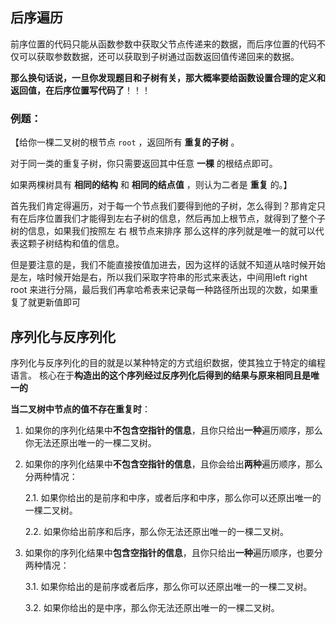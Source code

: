 ## 后序遍历

前序位置的代码只能从函数参数中获取父节点传递来的数据，而后序位置的代码不仅可以获取参数数据，还可以获取到子树通过函数返回值传递回来的数据。

**那么换句话说，一旦你发现题目和子树有关，那大概率要给函数设置合理的定义和返回值，在后序位置写代码了**！！！

### 例题：
【给你一棵二叉树的根节点 `root` ，返回所有 **重复的子树** 。

对于同一类的重复子树，你只需要返回其中任意 **一棵** 的根结点即可。

如果两棵树具有 **相同的结构** 和 **相同的结点值** ，则认为二者是 **重复** 的。】

首先我们肯定得遍历，对于每一个节点我们要得到他的子树，怎么得到？那肯定只有在后序位置我们才能得到左右子树的信息，然后再加上根节点，就得到了整个子树的信息，如果我们按照左 右 根节点来排序 那么这样的序列就是唯一的就可以代表这颗子树结构和值的信息。

但是要注意的是，我们不能直接按值加进去，因为这样的话就不知道从啥时候开始是左，啥时候开始是右，所以我们采取字符串的形式来表达，中间用left right root 来进行分隔，最后我们再拿哈希表来记录每一种路径所出现的次数，如果重复了就更新值即可

## 序列化与反序列化

序列化与反序列化的目的就是以某种特定的方式组织数据，使其独立于特定的编程语言。
核心在于**构造出的这个序列经过反序列化后得到的结果与原来相同且是唯一的**

**当二叉树中节点的值不存在重复时**：

1. 如果你的序列化结果中**不包含空指针的信息**，且你只给出**一种**遍历顺序，那么你无法还原出唯一的一棵二叉树。
    
2. 如果你的序列化结果中**不包含空指针的信息**，且你会给出**两种**遍历顺序，那么分两种情况：
    
    2.1. 如果你给出的是前序和中序，或者后序和中序，那么你可以还原出唯一的一棵二叉树。
    
    2.2. 如果你给出前序和后序，那么你无法还原出唯一的一棵二叉树。
    
3. 如果你的序列化结果中**包含空指针的信息**，且你只给出**一种**遍历顺序，也要分两种情况：
    
    3.1. 如果你给出的是前序或者后序，那么你可以还原出唯一的一棵二叉树。
    
    3.2. 如果你给出的是中序，那么你无法还原出唯一的一棵二叉树。

